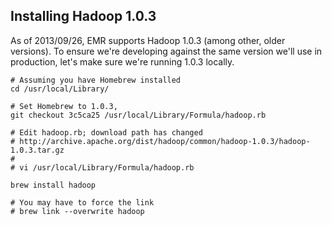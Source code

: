 ## Installing Hadoop 1.0.3

As of 2013/09/26, EMR supports Hadoop 1.0.3 (among other, older versions).  To ensure we're developing against the same version we'll use in production, let's make sure we're running 1.0.3 locally.

```
# Assuming you have Homebrew installed
cd /usr/local/Library/

# Set Homebrew to 1.0.3, 
git checkout 3c5ca25 /usr/local/Library/Formula/hadoop.rb

# Edit hadoop.rb; download path has changed
# http://archive.apache.org/dist/hadoop/common/hadoop-1.0.3/hadoop-1.0.3.tar.gz
#
# vi /usr/local/Library/Formula/hadoop.rb

brew install hadoop

# You may have to force the link
# brew link --overwrite hadoop
```
